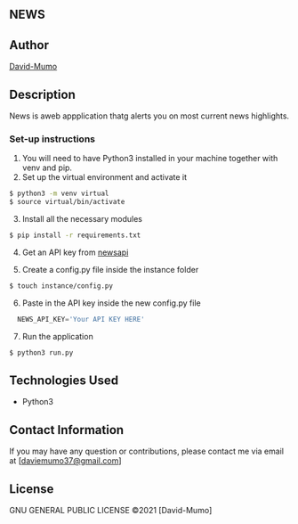 ## NEWS

## Author

[David-Mumo](https://github.com/Msyoka)

## Description

News is aweb appplication thatg alerts you on most current news highlights.

### Set-up instructions

1. You will need to have Python3 installed in your machine together with venv and pip.
2. Set up the virtual environment and activate it

```bash
$ python3 -m venv virtual
$ source virtual/bin/activate

```
3. Install all the necessary modules

```bash
$ pip install -r requirements.txt
```

4. Get an API key from [newsapi](https://newsapi.org/)

5. Create a config.py file  inside the instance folder
```bash
$ touch instance/config.py
```
6.  Paste in the API key inside the new config.py file
```python
  NEWS_API_KEY='Your API KEY HERE'
```
7. Run the application

```bash
$ python3 run.py
```
## Technologies Used

* Python3

## Contact Information

If you may have any question or contributions, please contact me via email at [daviemumo37@gmail.com]

## License

GNU GENERAL PUBLIC LICENSE &copy;2021 [David-Mumo]
